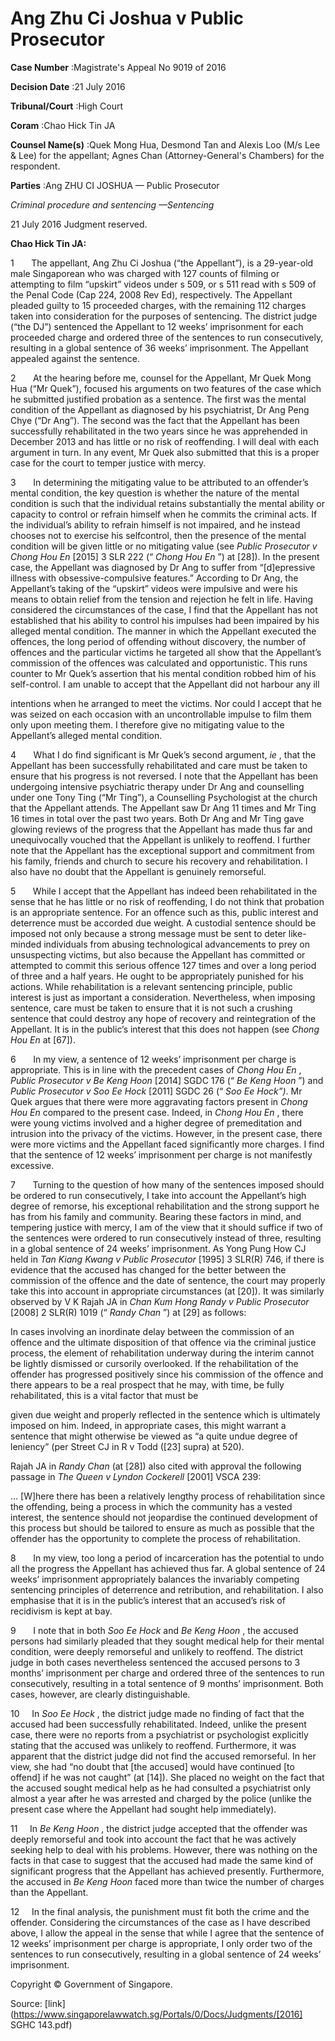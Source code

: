 # Ang Zhu Ci Joshua v Public Prosecutor 



**Case Number** :Magistrate's Appeal No 9019 of 2016 

**Decision Date** :21 July 2016 

**Tribunal/Court** :High Court 

**Coram** :Chao Hick Tin JA 

**Counsel Name(s)** :Quek Mong Hua, Desmond Tan and Alexis Loo (M/s Lee & Lee) for the appellant; Agnes Chan (Attorney-General's Chambers) for the respondent. 

**Parties** :Ang ZHU CI JOSHUA — Public Prosecutor 

_Criminal procedure and sentencing —Sentencing_ 

21 July 2016 Judgment reserved. 

**Chao Hick Tin JA:** 

1       The appellant, Ang Zhu Ci Joshua (“the Appellant”), is a 29-year-old male Singaporean who was charged with 127 counts of filming or attempting to film “upskirt” videos under s 509, or s 511 read with s 509 of the Penal Code (Cap 224, 2008 Rev Ed), respectively. The Appellant pleaded guilty to 15 proceeded charges, with the remaining 112 charges taken into consideration for the purposes of sentencing. The district judge (“the DJ”) sentenced the Appellant to 12 weeks’ imprisonment for each proceeded charge and ordered three of the sentences to run consecutively, resulting in a global sentence of 36 weeks’ imprisonment. The Appellant appealed against the sentence. 

2       At the hearing before me, counsel for the Appellant, Mr Quek Mong Hua (“Mr Quek”), focused his arguments on two features of the case which he submitted justified probation as a sentence. The first was the mental condition of the Appellant as diagnosed by his psychiatrist, Dr Ang Peng Chye (“Dr Ang”). The second was the fact that the Appellant has been successfully rehabilitated in the two years since he was apprehended in December 2013 and has little or no risk of reoffending. I will deal with each argument in turn. In any event, Mr Quek also submitted that this is a proper case for the court to temper justice with mercy. 

3       In determining the mitigating value to be attributed to an offender’s mental condition, the key question is whether the nature of the mental condition is such that the individual retains substantially the mental ability or capacity to control or refrain himself when he commits the criminal acts. If the individual’s ability to refrain himself is not impaired, and he instead chooses not to exercise his selfcontrol, then the presence of the mental condition will be given little or no mitigating value (see _Public Prosecutor v Chong Hou En_ <span class="citation">[2015] 3 SLR 222</span> (“ _Chong Hou En_ ”) at [28]). In the present case, the Appellant was diagnosed by Dr Ang to suffer from “[d]epressive illness with obsessive-compulsive features.” According to Dr Ang, the Appellant’s taking of the “upskirt” videos were impulsive and were his means to obtain relief from the tension and rejection he felt in life. Having considered the circumstances of the case, I find that the Appellant has not established that his ability to control his impulses had been impaired by his alleged mental condition. The manner in which the Appellant executed the offences, the long period of offending without discovery, the number of offences and the particular victims he targeted all show that the Appellant’s commission of the offences was calculated and opportunistic. This runs counter to Mr Quek’s assertion that his mental condition robbed him of his self-control. I am unable to accept that the Appellant did not harbour any ill 


intentions when he arranged to meet the victims. Nor could I accept that he was seized on each occasion with an uncontrollable impulse to film them only upon meeting them. I therefore give no mitigating value to the Appellant’s alleged mental condition. 

4       What I do find significant is Mr Quek’s second argument, _ie_ , that the Appellant has been successfully rehabilitated and care must be taken to ensure that his progress is not reversed. I note that the Appellant has been undergoing intensive psychiatric therapy under Dr Ang and counselling under one Tony Ting (“Mr Ting”), a Counselling Psychologist at the church that the Appellant attends. The Appellant saw Dr Ang 11 times and Mr Ting 16 times in total over the past two years. Both Dr Ang and Mr Ting gave glowing reviews of the progress that the Appellant has made thus far and unequivocally vouched that the Appellant is unlikely to reoffend. I further note that the Appellant has the exceptional support and commitment from his family, friends and church to secure his recovery and rehabilitation. I also have no doubt that the Appellant is genuinely remorseful. 

5       While I accept that the Appellant has indeed been rehabilitated in the sense that he has little or no risk of reoffending, I do not think that probation is an appropriate sentence. For an offence such as this, public interest and deterrence must be accorded due weight. A custodial sentence should be imposed not only because a strong message must be sent to deter like-minded individuals from abusing technological advancements to prey on unsuspecting victims, but also because the Appellant has committed or attempted to commit this serious offence 127 times and over a long period of three and a half years. He ought to be appropriately punished for his actions. While rehabilitation is a relevant sentencing principle, public interest is just as important a consideration. Nevertheless, when imposing sentence, care must be taken to ensure that it is not such a crushing sentence that could destroy any hope of recovery and reintegration of the Appellant. It is in the public’s interest that this does not happen (see _Chong Hou En_ at [67]). 

6       In my view, a sentence of 12 weeks’ imprisonment per charge is appropriate. This is in line with the precedent cases of _Chong Hou En_ , _Public Prosecutor v Be Keng Hoon_ <span class="citation">[2014] SGDC 176</span> (“ _Be Keng Hoon_ ”) and _Public Prosecutor v Soo Ee Hock_ <span class="citation">[2011] SGDC 26</span> (“ _Soo Ee Hock”)_. Mr Quek argues that there were more aggravating factors present in _Chong Hou En_ compared to the present case. Indeed, in _Chong Hou En_ , there were young victims involved and a higher degree of premeditation and intrusion into the privacy of the victims. However, in the present case, there were more victims and the Appellant faced significantly more charges. I find that the sentence of 12 weeks’ imprisonment per charge is not manifestly excessive. 

7       Turning to the question of how many of the sentences imposed should be ordered to run consecutively, I take into account the Appellant’s high degree of remorse, his exceptional rehabilitation and the strong support he has from his family and community. Bearing these factors in mind, and tempering justice with mercy, I am of the view that it should suffice if two of the sentences were ordered to run consecutively instead of three, resulting in a global sentence of 24 weeks’ imprisonment. As Yong Pung How CJ held in _Tan Kiang Kwang v Public Prosecutor_ <span class="citation">[1995] 3 SLR(R) 746</span>, if there is evidence that the accused has changed for the better between the commission of the offence and the date of sentence, the court may properly take this into account in appropriate circumstances (at [20]). It was similarly observed by V K Rajah JA in _Chan Kum Hong Randy v Public Prosecutor_ <span class="citation">[2008] 2 SLR(R) 1019</span> (“ _Randy Chan_ ”) at [29] as follows: 

 In cases involving an inordinate delay between the commission of an offence and the ultimate disposition of that offence via the criminal justice process, the element of rehabilitation underway during the interim cannot be lightly dismissed or cursorily overlooked. If the rehabilitation of the offender has progressed positively since his commission of the offence and there appears to be a real prospect that he may, with time, be fully rehabilitated, this is a vital factor that must be 


 given due weight and properly reflected in the sentence which is ultimately imposed on him. Indeed, in appropriate cases, this might warrant a sentence that might otherwise be viewed as “a quite undue degree of leniency” (per Street CJ in R v Todd ([23] supra) at 520). 

Rajah JA in _Randy Chan_ (at [28]) also cited with approval the following passage in _The Queen v Lyndon Cockerell_ [2001] VSCA 239: 

 ... [W]here there has been a relatively lengthy process of rehabilitation since the offending, being a process in which the community has a vested interest, the sentence should not jeopardise the continued development of this process but should be tailored to ensure as much as possible that the offender has the opportunity to complete the process of rehabilitation. 

8       In my view, too long a period of incarceration has the potential to undo all the progress the Appellant has achieved thus far. A global sentence of 24 weeks’ imprisonment appropriately balances the invariably competing sentencing principles of deterrence and retribution, and rehabilitation. I also emphasise that it is in the public’s interest that an accused’s risk of recidivism is kept at bay. 

9       I note that in both _Soo Ee Hock_ and _Be Keng Hoon_ , the accused persons had similarly pleaded that they sought medical help for their mental condition, were deeply remorseful and unlikely to reoffend. The district judge in both cases nevertheless sentenced the accused persons to 3 months’ imprisonment per charge and ordered three of the sentences to run consecutively, resulting in a total sentence of 9 months’ imprisonment. Both cases, however, are clearly distinguishable. 

10     In _Soo Ee Hock_ , the district judge made no finding of fact that the accused had been successfully rehabilitated. Indeed, unlike the present case, there were no reports from a psychiatrist or psychologist explicitly stating that the accused was unlikely to reoffend. Furthermore, it was apparent that the district judge did not find the accused remorseful. In her view, she had “no doubt that [the accused] would have continued [to offend] if he was not caught” (at [14]). She placed no weight on the fact that the accused sought medical help as he had consulted a psychiatrist only almost a year after he was arrested and charged by the police (unlike the present case where the Appellant had sought help immediately). 

11     In _Be Keng Hoon_ , the district judge accepted that the offender was deeply remorseful and took into account the fact that he was actively seeking help to deal with his problems. However, there was nothing on the facts in that case to suggest that the accused had made the same kind of significant progress that the Appellant has achieved presently. Furthermore, the accused in _Be Keng Hoon_ faced more than twice the number of charges than the Appellant. 

12     In the final analysis, the punishment must fit both the crime and the offender. Considering the circumstances of the case as I have described above, I allow the appeal in the sense that while I agree that the sentence of 12 weeks’ imprisonment per charge is appropriate, I only order two of the sentences to run consecutively, resulting in a global sentence of 24 weeks’ imprisonment. 

 Copyright © Government of Singapore. 


Source: [link](https://www.singaporelawwatch.sg/Portals/0/Docs/Judgments/[2016] SGHC 143.pdf)
